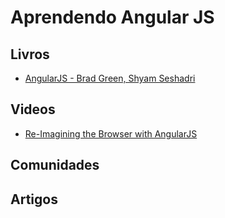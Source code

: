 # Aprendendo Angular JS

## Livros
* [AngularJS - Brad Green, Shyam Seshadri](http://shop.oreilly.com/product/0636920028055.do)

## Videos
* [Re-Imagining the Browser with AngularJS](http://www.youtube.com/watch?v=ersEb9vTX3Y)

## Comunidades

## Artigos